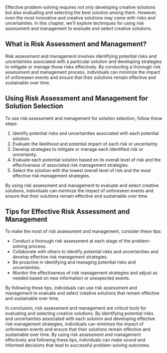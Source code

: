 
Effective problem-solving requires not only developing creative solutions but also evaluating and selecting the best solution among them. However, even the most innovative and creative solutions may come with risks and uncertainties. In this chapter, we'll explore techniques for using risk assessment and management to evaluate and select creative solutions.

What is Risk Assessment and Management?
---------------------------------------

Risk assessment and management involves identifying potential risks and uncertainties associated with a particular solution and developing strategies to mitigate or manage those risks effectively. By conducting a thorough risk assessment and management process, individuals can minimize the impact of unforeseen events and ensure that their solutions remain effective and sustainable over time.

Using Risk Assessment and Management for Solution Selection
-----------------------------------------------------------

To use risk assessment and management for solution selection, follow these steps:

1. Identify potential risks and uncertainties associated with each potential solution.
2. Evaluate the likelihood and potential impact of each risk or uncertainty.
3. Develop strategies to mitigate or manage each identified risk or uncertainty.
4. Evaluate each potential solution based on its overall level of risk and the effectiveness of associated risk management strategies.
5. Select the solution with the lowest overall level of risk and the most effective risk management strategies.

By using risk assessment and management to evaluate and select creative solutions, individuals can minimize the impact of unforeseen events and ensure that their solutions remain effective and sustainable over time.

Tips for Effective Risk Assessment and Management
-------------------------------------------------

To make the most of risk assessment and management, consider these tips:

* Conduct a thorough risk assessment at each stage of the problem-solving process.
* Collaborate with others to identify potential risks and uncertainties and develop effective risk management strategies.
* Be proactive in identifying and managing potential risks and uncertainties.
* Monitor the effectiveness of risk management strategies and adjust as needed based on new information or unexpected events.

By following these tips, individuals can use risk assessment and management to evaluate and select creative solutions that remain effective and sustainable over time.

In conclusion, risk assessment and management are critical tools for evaluating and selecting creative solutions. By identifying potential risks and uncertainties associated with each solution and developing effective risk management strategies, individuals can minimize the impact of unforeseen events and ensure that their solutions remain effective and sustainable over time. By using risk assessment and management effectively and following these tips, individuals can make sound and informed decisions that lead to successful problem-solving outcomes.
